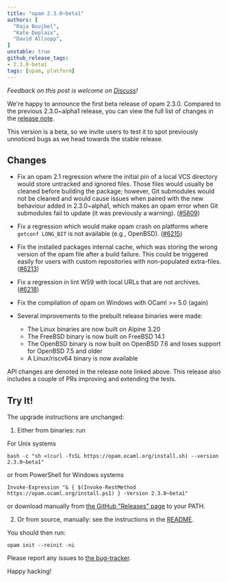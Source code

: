 ```yaml
---
title: "opam 2.3.0~beta1"
authors: [
  "Raja Boujbel",
  "Kate Deplaix",
  "David Allsopp",
]
unstable: true
github_release_tags:
- 2.3.0-beta1
tags: [opam, platform]
---
```


_Feedback on this post is welcome on [Discuss](https://discuss.ocaml.org/t/ann-opam-2-3-0-beta1/15450)!_

We're happy to announce the first beta release of opam 2.3.0.
Compared to the previous 2.3.0\~alpha1 release, you can view the full list of changes in the
[release note](https://github.com/ocaml/opam/releases/tag/2.3.0-beta1).

This version is a beta, so we invite users to test it to spot previously
unnoticed bugs as we head towards the stable release.

## Changes

* Fix an opam 2.1 regression where the initial pin of a local VCS directory would store untracked and ignored files.
  Those files would usually be cleaned before building the package; however, Git submodules would not be cleaned and would cause issues when paired with the new behaviour added in 2.3.0\~alpha1, which makes an opam error when Git submodules fail to update (it was previously a warning). ([#5809](https://github.com/ocaml/opam/issues/5809))

* Fix a regression which would make opam crash on platforms where `getconf LONG_BIT` is not available (e.g., OpenBSD). ([#6215](https://github.com/ocaml/opam/issues/6215))

* Fix the installed packages internal cache, which was storing the wrong version of the opam file after a build failure.
  This could be triggered easily for users with custom repositories with non-populated extra-files. ([#6213](https://github.com/ocaml/opam/pull/6213))

* Fix a regression in lint W59 with local URLs that are not archives. ([#6218](https://github.com/ocaml/opam/issues/6218))

* Fix the compilation of opam on Windows with OCaml >= 5.0 (again)

* Several improvements to the prebuilt release binaries were made:
  * The Linux binaries are now built on Alpine 3.20
  * The FreeBSD binary is now built on FreeBSD 14.1
  * The OpenBSD binary is now built on OpenBSD 7.6 and loses support for OpenBSD 7.5 and older
  * A Linux/riscv64 binary is now available

API changes are denoted in the release note linked above.
This release also includes a couple of PRs improving and extending the tests.

## Try It!

The upgrade instructions are unchanged:

1. Either from binaries: run

For Unix systems
```
bash -c "sh <(curl -fsSL https://opam.ocaml.org/install.sh) --version 2.3.0~beta1"
```
or from PowerShell for Windows systems
```
Invoke-Expression "& { $(Invoke-RestMethod https://opam.ocaml.org/install.ps1) } -Version 2.3.0~beta1"
```
or download manually from [the GitHub "Releases" page](https://github.com/ocaml/opam/releases/tag/2.3.0-beta1) to your PATH.

2. Or from source, manually: see the instructions in the [README](https://github.com/ocaml/opam/tree/2.3.0-beta1#compiling-this-repo).


You should then run:
```
opam init --reinit -ni
```


Please report any issues to [the bug-tracker](https://github.com/ocaml/opam/issues).

Happy hacking!
